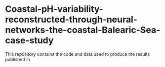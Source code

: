 # Coastal-pH-variability-reconstructed-through-neural-networks-the-coastal-Balearic-Sea-case-study
This repository contains the code and data used to produce the results published in
